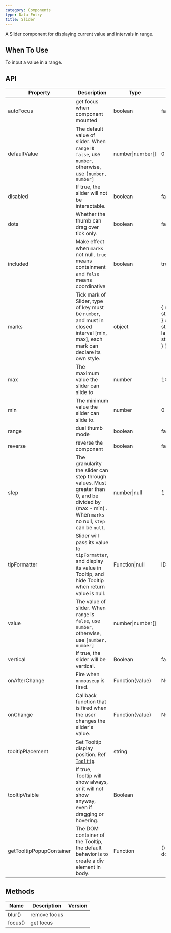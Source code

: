 ```yaml
---
category: Components
type: Data Entry
title: Slider
---
```


A Slider component for displaying current value and intervals in range.

## When To Use

To input a value in a range.

## API

| Property                 | Description                                                                                                                                          | Type              | Default                                                                                  | Version |
| ------------------------ | ---------------------------------------------------------------------------------------------------------------------------------------------------- | ----------------- | ---------------------------------------------------------------------------------------- | ------- |
| autoFocus                | get focus when component mounted                                                                                                                     | boolean           | false                                                                                    |         |
| defaultValue             | The default value of slider. When `range` is `false`, use `number`, otherwise, use `[number, number]`                                                | number\|number\[] | 0 or \[0, 0]                                                                             |         |
| disabled                 | If true, the slider will not be interactable.                                                                                                        | boolean           | false                                                                                    |         |
| dots                     | Whether the thumb can drag over tick only.                                                                                                           | boolean           | false                                                                                    |         |
| included                 | Make effect when `marks` not null, `true` means containment and `false` means coordinative                                                           | boolean           | true                                                                                     |         |
| marks                    | Tick mark of Slider, type of key must be `number`, and must in closed interval \[min, max], each mark can declare its own style.                     | object            | { number: string\|ReactNode } or { number: { style: object, label: string\|ReactNode } } |         |
| max                      | The maximum value the slider can slide to                                                                                                            | number            | 100                                                                                      |         |
| min                      | The minimum value the slider can slide to.                                                                                                           | number            | 0                                                                                        |         |
| range                    | dual thumb mode                                                                                                                                      | boolean           | false                                                                                    |         |
| reverse                  | reverse the component                                                                                                                                | boolean           | false                                                                                    | 3.24.0  |
| step                     | The granularity the slider can step through values. Must greater than 0, and be divided by (max - min) . When `marks` no null, `step` can be `null`. | number\|null      | 1                                                                                        |         |
| tipFormatter             | Slider will pass its value to `tipFormatter`, and display its value in Tooltip, and hide Tooltip when return value is null.                          | Function\|null    | IDENTITY                                                                                 |         |
| value                    | The value of slider. When `range` is `false`, use `number`, otherwise, use `[number, number]`                                                        | number\|number\[] |                                                                                          |
| vertical                 | If true, the slider will be vertical.                                                                                                                | Boolean           | false                                                                                    |         |
| onAfterChange            | Fire when `onmouseup` is fired.                                                                                                                      | Function(value)   | NOOP                                                                                     |         |
| onChange                 | Callback function that is fired when the user changes the slider's value.                                                                            | Function(value)   | NOOP                                                                                     |         |
| tooltipPlacement         | Set Tooltip display position. Ref [`Tooltip`](/components/tooltip/).                                                                                 | string            |                                                                                          | 3.19.0  |
| tooltipVisible           | If true, Tooltip will show always, or it will not show anyway, even if dragging or hovering.                                                         | Boolean           |                                                                                          | 3.11.0  |
| getTooltipPopupContainer | The DOM container of the Tooltip, the default behavior is to create a div element in body.                                                           | Function          | () => document.body                                                                      | 3.19.0  |

## Methods

| Name    | Description  | Version |
| ------- | ------------ | ------- |
| blur()  | remove focus |         |
| focus() | get focus    |         |
